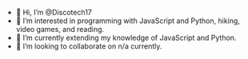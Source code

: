 - 👋 Hi, I’m @Discotech17
- 👀 I’m interested in programming with JavaScript and Python, hiking, video games, and reading.
- 🌱 I’m currently extending my knowledge of JavaScript and Python.
- 💞️ I’m looking to collaborate on n/a currently.
<!--- - 📫 How to reach me matt.descoteaux@outlook.com / mdescoteaux23@gmail.com --->

<!---
Discotech17/Discotech17 is a ✨ special ✨ repository because its `README.md` (this file) appears on your GitHub profile.
You can click the Preview link to take a look at your changes.
--->
